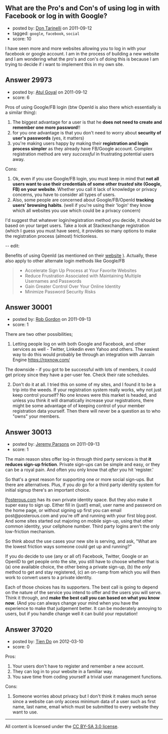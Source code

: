 ## What are the Pro's and Con's of using log in with Facebook or log in with Google?

- posted by: [Don Tarinelli](https://stackexchange.com/users/-1/13278-don-tarinelli) on 2011-09-12
- tagged: `google`, `facebook`, `social`
- score: 10

I have seen more and more websites allowing you to log in with your facebook or google account.  I am in the process of building a new website and I am wondering what the pro's and con's of doing this is because I am trying to decide if i want to implement this in my own site.  


## Answer 29973

- posted by: [Atul Goyal](https://stackexchange.com/users/-1/11816-atul-goyal) on 2011-09-12
- score: 6

Pros of using Google/FB login (btw OpenId is also there which essentially is a similar thing):

 1. The biggest advantage for a user is that he **does not need to create and remember one more password**!!
 2. for you one advantage is that you don't need to worry about **security of user's passwords** (yes, it matters) 
 3. you're making users happy by making their **registration and login process simpler** as they already have FB/Google account. Complex registration method are very _successful_ in frustrating potential users away.


Cons:

 1. Ok, even if you use Google/FB login, you must keep in mind that **not all users want to use their credentials of some other *trusted* site (Google, FB) on your website**. Whether you call it lack of knowledge or privacy concerns, you have to consider all types of users. 
 2. Also, some people are concerned about Google/FB/OpenId **tracking users' browsing habits**. (well if you're using their 'login' they know which all websites you use which could be a privacy concern)

I'd suggest that whatever login/registration method you decide, it should be based on your target users. Take a look at Stackexchange registration (which I guess you must have seen), it provides so many options to make the registration process (almost) frictionless.

--
edit:

Benefits of using OpenId (as mentioned on their [website](http://openid.net/get-an-openid/individuals/) ). Actually, these also apply to other alternate login methods like Google/FB 

>  - Accelerate Sign Up Process at Your Favorite Websites
>  - Reduce Frustration Associated with Maintaining Multiple Usernames
> and Passwords
>  - Gain Greater Control Over Your Online Identity
>  - Minimize Password Security Risks








## Answer 30001

- posted by: [Rob Gordon](https://stackexchange.com/users/-1/8967-rob-gordon) on 2011-09-13
- score: 1

There are two other possibilities;

1. Letting people log on with both Google and Facebook, and other services as well - Twitter, Linkedin even Yahoo and others.  The easiest way to do this would probably be through an integration with Janrain Engine https://rpxnow.com/

The downside - if you got to be successful with lots of members, it could get pricey since they have a per-user fee.  Check their rate schedules. 

2. Don't do it at all.  I tried this on some of my sites, and I found it to be a trip into the weeds.  If your registration system really works, why not just keep control yourself?  No one knows were this market is headed, and unless you think it will dramatically increase your registrations, there might be some advantage of of keeping control of your member registration data yourself.  Then there will never be a question as to who "owns" your members. 


## Answer 30013

- posted by: [Jeremy Parsons](https://stackexchange.com/users/-1/4291-jeremy-parsons) on 2011-09-13
- score: 1

<p>The main reason sites offer log-in through third party services is that <strong>it reduces sign-up friction</strong>. Private sign-ups can be simple and easy, or they can be a royal pain. And often you only know that <em>after</em> you hit 'register.'</p>

<p>So that's a great reason for supporting one or more social sign-ups. But there are alternatives. Plus, if you <em>do</em> go for a third party identity system for initial signup there's an important choice.</p>

<p><a href="http://Posterous.com" rel="nofollow">Posterous.com</a> has its own private identity space. But they also make it super easy to sign up. Either fill in (just!) email, user name and password on the home page, or without signing up first you can email post@posterous.com and you're off and running with your first blog post. And some sites started out majoring on mobile sign-up, using that other common identity, your cellphone number. Third party logins aren't the only low-friction mechanism.</p>

<p>So think about the use cases your new site is serving, and ask, "What are the lowest friction ways someone could get up and running?"</p>

<p>If you do decide to use (any or all of) Facebook, Twitter, Google or an OpenID to get people onto the site, you still have to choose whether that is (a) one available choice, the other being a private sign-up, (b) the <em>only</em> method to get and stay registered, (c) an on-ramp from which you will then work to convert users to a private identity.</p>

<p>Each of those choices has its supporters. The best call is going to depend on the nature of the service you intend to offer and the users you will serve. Think it through, and <strong>make the best call you can based on what you know now</strong>. (And you can always change your mind when you have the experience to make that judgement better. It can be moderately annoying to users, but if you handle change well it can build your reputation!</p>



## Answer 37020

- posted by: [Tien Do](https://stackexchange.com/users/-1/9267-tien-do) on 2012-03-10
- score: 0

Pros:
1. Your users don't have to register and remember a new account.
2. They can log in to your website in a familiar way.
3. You save time from coding yourself a trivial user management functions.

Cons:
1. Someone worries about privacy but I don't think it makes much sense since a website can only access minimum data of a user such as first name, last name, email which must be submitted to every website they want to use.



---

All content is licensed under the [CC BY-SA 3.0 license](https://creativecommons.org/licenses/by-sa/3.0/).
